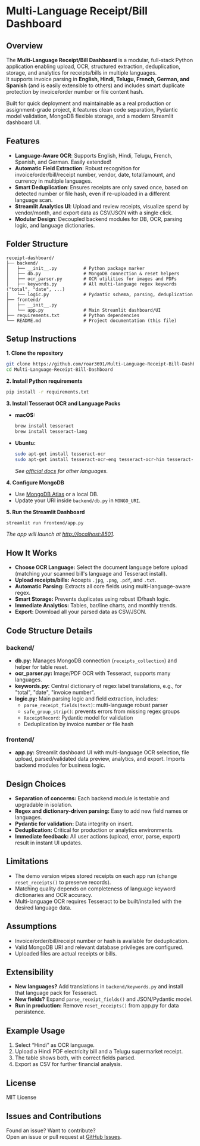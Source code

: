 # Multi-Language Receipt/Bill Dashboard

## Overview

The **Multi-Language Receipt/Bill Dashboard** is a modular, full-stack Python application enabling upload, OCR, structured extraction, deduplication, storage, and analytics for receipts/bills in multiple languages.  
It supports invoice parsing in **English, Hindi, Telugu, French, German, and Spanish** (and is easily extensible to others) and includes smart duplicate protection by invoice/order number or file content hash.

Built for quick deployment and maintainable as a real production or assignment-grade project, it features clean code separation, Pydantic model validation, MongoDB flexible storage, and a modern Streamlit dashboard UI.

## Features

- **Language-Aware OCR**: Supports English, Hindi, Telugu, French, Spanish, and German. Easily extended!
- **Automatic Field Extraction**: Robust recognition for invoice/order/bill/receipt number, vendor, date, total/amount, and currency in multiple languages.
- **Smart Deduplication**: Ensures receipts are only saved once, based on detected number or file hash, even if re-uploaded in a different language scan.
- **Streamlit Analytics UI**: Upload and review receipts, visualize spend by vendor/month, and export data as CSV/JSON with a single click.
- **Modular Design**: Decoupled backend modules for DB, OCR, parsing logic, and language dictionaries.

## Folder Structure

```plaintext
receipt-dashboard/
├── backend/
│   ├── __init__.py          # Python package marker
│   ├── db.py                # MongoDB connection & reset helpers
│   ├── ocr_parser.py        # OCR utilities for images and PDFs
│   ├── keywords.py          # All multi-language regex keywords ("total", "date", ...)
│   └── logic.py             # Pydantic schema, parsing, deduplication
├── frontend/
│   ├── __init__.py
│   └── app.py               # Main Streamlit dashboard/UI
├── requirements.txt         # Python dependencies
└── README.md                # Project documentation (this file)
```

## Setup Instructions

**1. Clone the repository**
```bash
git clone https://github.com/roar3691/Multi-Language-Receipt-Bill-Dashboard.git
cd Multi-Language-Receipt-Bill-Dashboard
```

**2. Install Python requirements**
```bash
pip install -r requirements.txt
```

**3. Install Tesseract OCR and Language Packs**

- **macOS:**
  ```bash
  brew install tesseract
  brew install tesseract-lang
  ```
- **Ubuntu:**
  ```bash
  sudo apt-get install tesseract-ocr
  sudo apt-get install tesseract-ocr-eng tesseract-ocr-hin tesseract-ocr-tel tesseract-ocr-fra tesseract-ocr-deu tesseract-ocr-spa
  ```
  *See [official docs](https://tesseract-ocr.github.io/tessdoc/Data-Files-in-different-versions.html) for other languages.*

**4. Configure MongoDB**
- Use [MongoDB Atlas](https://www.mongodb.com/cloud/atlas) or a local DB.
- Update your URI inside `backend/db.py` in `MONGO_URI`.

**5. Run the Streamlit Dashboard**
```bash
streamlit run frontend/app.py
```
*The app will launch at [http://localhost:8501](http://localhost:8501).*

## How It Works

- **Choose OCR Language:** Select the document language before upload (matching your scanned bill's language and Tesseract install).
- **Upload receipts/bills:** Accepts `.jpg`, `.png`, `.pdf`, and `.txt`.
- **Automatic Parsing:** Extracts all core fields using multi-language-aware regex.
- **Smart Storage:** Prevents duplicates using robust ID/hash logic.
- **Immediate Analytics:** Tables, bar/line charts, and monthly trends.
- **Export:** Download all your parsed data as CSV/JSON.

## Code Structure Details

### **backend/**
- **db.py:** Manages MongoDB connection (`receipts_collection`) and helper for table reset.
- **ocr_parser.py:** Image/PDF OCR with Tesseract, supports many languages.
- **keywords.py:** Central dictionary of regex label translations, e.g., for "total", "date", "invoice number".
- **logic.py:** Main parsing logic and field extraction, includes:
    - `parse_receipt_fields(text)`: multi-language robust parser
    - `safe_group_strip()`: prevents errors from missing regex groups
    - `ReceiptRecord`: Pydantic model for validation
    - Deduplication by invoice number or file hash

### **frontend/**
- **app.py:** Streamlit dashboard UI with multi-language OCR selection, file upload, parsed/validated data preview, analytics, and export. Imports backend modules for business logic.

## Design Choices

- **Separation of concerns:** Each backend module is testable and upgradable in isolation.
- **Regex and dictionary-driven parsing:** Easy to add new field names or languages.
- **Pydantic for validation:** Data integrity on insert.
- **Deduplication:** Critical for production or analytics environments.
- **Immediate feedback:** All user actions (upload, error, parse, export) result in instant UI updates.

## Limitations

- The demo version wipes stored receipts on each app run (change `reset_receipts()` to preserve records).
- Matching quality depends on completeness of language keyword dictionaries and OCR accuracy.
- Multi-language OCR requires Tesseract to be built/installed with the desired language data.

## Assumptions

- Invoice/order/bill/receipt number or hash is available for deduplication.
- Valid MongoDB URI and relevant database privileges are configured.
- Uploaded files are actual receipts or bills.

## Extensibility

- **New languages?** Add translations in `backend/keywords.py` and install that language pack for Tesseract.
- **New fields?** Expand `parse_receipt_fields()` and JSON/Pydantic model.
- **Run in production:** Remove `reset_receipts()` from app.py for data persistence.

## Example Usage

1. Select “Hindi” as OCR language.
2. Upload a Hindi PDF electricity bill and a Telugu supermarket receipt.
3. The table shows both, with correct fields parsed.
4. Export as CSV for further financial analysis.

## License

MIT License

## Issues and Contributions

Found an issue? Want to contribute?  
Open an issue or pull request at [GitHub Issues](https://github.com/roar3691/Multi-Language-Receipt-Bill-Dashboard/issues).
